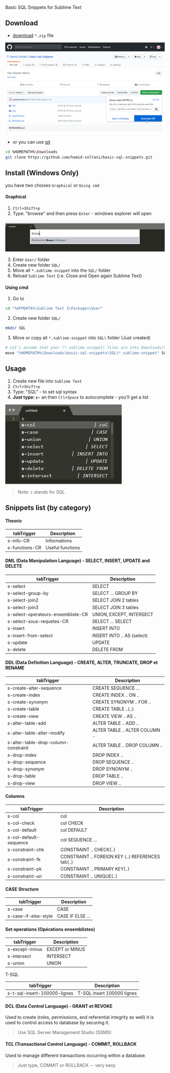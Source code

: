 Basic SQL Snippets for Sublime Text

## Download

* [download](https://github.com/hamid-soltani/basic-sql-snippets) `*.zip` file

![download zip file](img/download-zip-file.png)

* or you can use [git](https://git-scm.com/)
```bash
cd %HOMEPATH%\Downloads
git clone https://github.com/hamid-soltani/basic-sql-snippets.git
```

## Install (Windows Only)

you have two choises `Graphical` or `Using cmd`

#### Graphical

1. `Ctrl+Shift+p`
2. Type: "browse" and then press `Enter` - windows explorer will open

![type browser in Sublime](img/browser.png)

3. Enter `User/` folder
4. Create new folder `SQL/`
5. Move all `*.sublime-snippet` into the `SQL/` folder
6. Reload `Sublime Text` (i.e. Close and Open again Sublime Text)

#### Using cmd

1. Go to
```bash
cd "%APPDATA%\Sublime Text 3\Packages\User"
```

2. Create new folder `SQL/`
```bash
mkdir SQL
```

3. Move or copy all `*.sublime-snippet` into `SQL\` folder (Just created)
```bash
# Let's assume that your (*.sublime-snippet) files are into Downloads/SQL folder
move "%HOMEPATH%\Downloads\basic-sql-snippets\SQL\*.sublime-snippet" SQL\
```

## Usage
1. Create new file into `Sublime Text`
2. `Ctrl+Shift+p`
3. Type: "SQL" - to set sql syntax
4. **Just type: `s-`** an then `Ctl+Space` to autocomplete - you'll get a list

![](img/usage.png)

> Note: `s` stands for SQL

## Snippets list (by category)

#### Theoric

tabTrigger | Description
-|-
s-info-CR | Informations
s-functions-CR | Useful functions

#### DML (Data Manipulation Language) - SELECT, INSERT, UPDATE and DELETE

tabTrigger | Description
-|-
s-select | SELECT
s-select-group-by | SELECT ... GROUP BY
s-select-join2 | SELECT JOIN 2 tables
s-select-join3 | SELECT JOIN 3 tables
s-select-operateurs-ensembliste-CR | UNION, EXCEPT, INTERSECT
s-select-sous-requetes-CR | SELECT ... SELECT
s-insert | INSERT INTO
s-insert-from-select | INSERT INTO .. AS (select)
s-update | UPDATE
s-delete | DELETE FROM

#### DDL (Data Definition Language) - CREATE, ALTER, TRUNCATE, DROP et RENAME

tabTrigger | Description
-|-
s-create-alter-sequence | CREATE SEQUENCE ...
s-create-index | CREATE INDEX .. ON ..
s-create-synonym | CREATE SYNONYM .. FOR ..
s-create-table | CREATE TABLE ..(..)
s-create-view | CREATE VIEW .. AS ..
s-alter-table-add | ALTER TABLE .. ADD ..
s-alter-table-alter-modify | ALTER TABLE .. ALTER COLUMN ..
s-alter-table-drop-column-constraint | ALTER TABLE .. DROP COLUMN ..
s-drop-index | DROP INDEX ..
s-drop-sequence | DROP SEQUENCE ..
s-drop-synonym | DROP SYNONYM ..
s-drop-table | DROP TABLE ..
s-drop-view | DROP VIEW ..

#### Columns

tabTrigger | Description
-|-
s-col | col
s-col-check | col CHECK
s-col-default | col DEFAULT
s-col-default-sequence | col SEQUENCE ...
s-constraint-chk | CONSTRAINT .. CHECK(..)
s-constraint-fk | CONSTRAINT .. FOREIGN KEY (..) REFERENCES tab(..)
s-constraint-pk | CONSTRAINT .. PRIMARY KEY(..)
s-constraint-un | CONSTRAINT .. UNIQUE(..)

#### CASE Structure

tabTrigger | Description
-|-
s-case | CASE
s-case-if-else-style | CASE IF ELSE ...

#### Set operations (Opérations ensemblistes)

tabTrigger | Description
-|-
s-except-minus | EXCEPT or MINUS
s-intersect | INTERSECT
s-union | UNION

T-SQL

tabTrigger | Description
-|-
s-t-sql-insert-100000-lignes | T-SQL insert 100000 lignes

#### DCL (Data Control Language) - GRANT et REVOKE

Used to create (roles, permissions, and referential integrity as well) it is used to control access to database by securing it.

> Use SQL Server Management Studio (SSMS)

#### TCL (Transactional Control Language) - COMMIT, ROLLBACK

Used to manage different transactions occurring within a database.

> Just type, COMMIT or ROLLBACK -- very easy